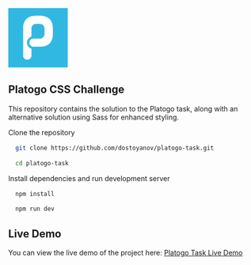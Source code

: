 <img src="platogo-web-icon.webp" alt="Platogo" width="120"/>

## Platogo CSS Challenge 

This repository contains the solution to the Platogo task, along with an alternative solution using Sass for enhanced styling.

Clone the repository

```bash
  git clone https://github.com/dostoyanov/platogo-task.git
```
```bash
  cd platogo-task
```

Install dependencies and run development server

```bash
  npm install
```
```bash
  npm run dev
```

## Live Demo

You can view the live demo of the project here: [Platogo Task Live Demo](https://dostoyanov.github.io/platogo-task/)